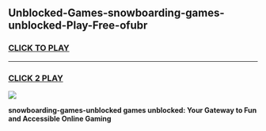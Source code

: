 
## Unblocked-Games-snowboarding-games-unblocked-Play-Free-ofubr
<h3>
<a href="https://premium76.site?title=snowboarding-games-unblocked&ref=10A">CLICK TO PLAY</a></h3>
<hr>

<h3>
<a href="https://premium76.site?title=snowboarding-games-unblocked&ref=10A">CLICK 2 PLAY</a>
  
</h3>

<a href="https://premium76.site?title=snowboarding-games-unblocked&ref=10A"><img src="https://clearcache.store/games.png"></a>


**snowboarding-games-unblocked games unblocked: Your Gateway to Fun and Accessible Online Gaming**

